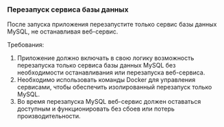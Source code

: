 
### Перезапуск сервиса базы данных

После запуска приложения перезапустите только сервис базы данных MySQL, не останавливая веб-сервис.

Требования:
1. Приложение должно включать в свою логику возможность перезапуска только сервиса базы данных MySQL без необходимости останавливания или перезапуска веб-сервиса. 
2. Необходимо использовать команды Docker для управления сервисами, чтобы обеспечить изолированный перезапуск только MySQL. 
3. Во время перезапуска MySQL веб-сервис должен оставаться доступным и функционировать без сбоев или потерь производительности.